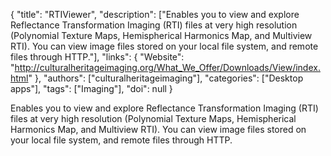 {
  "title": "RTIViewer",
  "description": ["Enables you to view and explore Reflectance Transformation Imaging (RTI) files at very high resolution (Polynomial Texture Maps, Hemispherical Harmonics Map, and Multiview RTI). You can view image files stored on your local file system, and remote files through HTTP."],
  "links": {
    "Website": "http://culturalheritageimaging.org/What_We_Offer/Downloads/View/index.html"
  },
  "authors": ["culturalheritageimaging"],
  "categories": ["Desktop apps"],
  "tags": ["Imaging"],
  "doi": null
}

<!-- Generated by csv2md.R – do not edit by hand -->

Enables you to view and explore Reflectance Transformation Imaging (RTI) files at very high resolution (Polynomial Texture Maps, Hemispherical Harmonics Map, and Multiview RTI). You can view image files stored on your local file system, and remote files through HTTP.